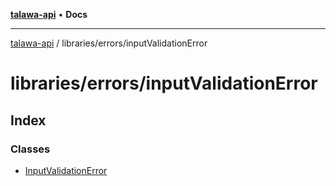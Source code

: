 [**talawa-api**](../../../README.md) • **Docs**

***

[talawa-api](../../../modules.md) / libraries/errors/inputValidationError

# libraries/errors/inputValidationError

## Index

### Classes

- [InputValidationError](classes/InputValidationError.md)
